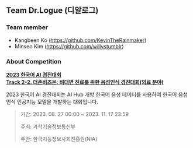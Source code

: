 ## Team Dr.Logue (디알로그)

### Team member

- Kangbeen Ko (https://github.com/KevinTheRainmaker)
- Minseo Kim (https://github.com/willystumblr)

### About Competition

<a href='https://competition.aihub.or.kr/hackathon/scheduleDetail/8'>

**2023 한국어 AI 경진대회**
<br>
**Track 2-2. 더존비즈온: 비대면 진료를 위한 음성인식 경진대회(의료 분야)**</a>
<br>

2023 한국어 AI 경진대회는 AI Hub 개방 한국어 음성 데이터를 사용하여 한국어 음성인식 인공지능 모델을 개발하는 대회입니다.

> 기간: 2023. 08. 27 00:00 ~ 2023. 11. 17 23:59
>
> 주최: 과학기술정보통신부
>
> 주관: 한국지능정보사회진흥원(NIA)
